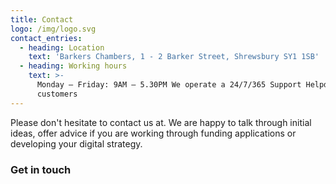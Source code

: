 ```yaml
---
title: Contact
logo: /img/logo.svg
contact_entries:
  - heading: Location
    text: 'Barkers Chambers, 1 - 2 Barker Street, Shrewsbury SY1 1SB'
  - heading: Working hours
    text: >-
      Monday – Friday: 9AM – 5.30PM We operate a 24/7/365 Support Helpdesk for
      customers
---
```

Please don't hesitate to contact us at. We are happy to talk through initial ideas, offer advice if you are working through funding applications or developing your digital strategy.

<h3 class="f4 b lh-title mb2">Get in touch</h3>

